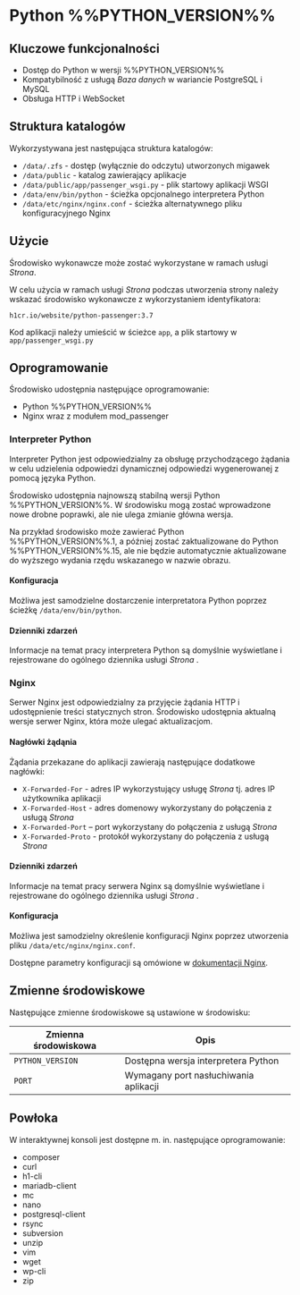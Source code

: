# Python %%PYTHON_VERSION%%

## Kluczowe funkcjonalności

* Dostęp do Python w wersji %%PYTHON_VERSION%%
* Kompatybilność z usługą *Baza danych* w wariancie PostgreSQL i MySQL
* Obsługa HTTP i WebSocket

## Struktura katalogów

Wykorzystywana jest następująca struktura katalogów:

* ```/data/.zfs``` - dostęp (wyłącznie do odczytu) utworzonych migawek
* ```/data/public``` - katalog zawierający aplikacje
* ```/data/public/app/passenger_wsgi.py``` - plik startowy aplikacji WSGI
* ```/data/env/bin/python``` - ścieżka opcjonalnego interpretera Python
* ```/data/etc/nginx/nginx.conf``` - ścieżka alternatywnego pliku konfiguracyjnego Nginx

## Użycie

Środowisko wykonawcze może zostać wykorzystane w ramach usługi *Strona*.

W celu użycia w ramach usługi *Strona* podczas utworzenia strony należy wskazać środowisko wykonawcze z wykorzystaniem identyfikatora:

```h1cr.io/website/python-passenger:3.7```

Kod aplikacji należy umieścić w ścieżce ```app```, a plik startowy w ```app/passenger_wsgi.py```

## Oprogramowanie

Środowisko udostępnia następujące oprogramowanie:

* Python %%PYTHON_VERSION%%
* Nginx wraz z modułem mod_passenger

### Interpreter Python

Interpreter Python jest odpowiedzialny za obsługę przychodzącego żądania w celu udzielenia odpowiedzi dynamicznej odpowiedzi wygenerowanej z pomocą języka Python.

Środowisko udostępnia najnowszą stabilną wersji Python %%PYTHON_VERSION%%. W środowisku mogą zostać wprowadzone nowe drobne poprawki, ale nie ulega zmianie główna wersja.

Na przykład środowisko może zawierać Python %%PYTHON_VERSION%%.1, a później zostać zaktualizowane do Python %%PYTHON_VERSION%%.15, ale nie będzie automatycznie aktualizowane do wyższego wydania rzędu wskazanego w nazwie obrazu.

#### Konfiguracja

Możliwa jest samodzielne dostarczenie interpretatora Python poprzez ścieżkę ```/data/env/bin/python```.

#### Dzienniki zdarzeń

Informacje na temat pracy interpretera Python są domyślnie wyświetlane i rejestrowane do ogólnego dziennika usługi *Strona* .

### Nginx

Serwer Nginx jest odpowiedzialny za przyjęcie żądania HTTP i udostępnienie treści statycznych stron. Środowisko udostępnia aktualną wersje serwer Nginx, która może ulegać aktualizacjom.

#### Nagłówki żądąnia

Żądania przekazane do aplikacji zawierają następujące dodatkowe nagłówki:

* ```X-Forwarded-For``` - adres IP wykorzystujący usługę *Strona* tj. adres IP użytkownika aplikacji
* ```X-Forwarded-Host``` - adres domenowy wykorzystany do połączenia z usługą *Strona*
* ```X-Forwarded-Port``` – port wykorzystany do połączenia z usługą *Strona*
* ```X-Forwarded-Proto``` - protokół wykorzystany do połączenia z usługą *Strona*

#### Dzienniki zdarzeń

Informacje na temat pracy serwera Nginx są domyślnie wyświetlane i rejestrowane do ogólnego dziennika usługi *Strona* .

#### Konfiguracja

Możliwa jest samodzielny określenie konfiguracji Nginx poprzez utworzenia pliku ```/data/etc/nginx/nginx.conf```.

Dostępne parametry konfiguracji są omówione w [dokumentacji Nginx](https://www.nginx.com/resources/wiki/).

## Zmienne środowiskowe

Następujące zmienne środowiskowe są ustawione w środowisku:

| Zmienna środowiskowa |                 Opis                  |
| -------------------- | ------------------------------------- |
| ```PYTHON_VERSION``` | Dostępna wersja interpretera Python   |
| ```PORT```           | Wymagany port nasłuchiwania aplikacji |

## Powłoka

W interaktywnej konsoli jest dostępne m. in. następujące oprogramowanie:

* composer
* curl
* h1-cli
* mariadb-client
* mc
* nano
* postgresql-client
* rsync
* subversion
* unzip
* vim
* wget
* wp-cli
* zip
